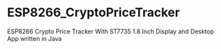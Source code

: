 # ESP8266_CryptoPriceTracker
ESP8266 Crypto Price Tracker With ST7735 1.8 Inch Display and Desktop App written in Java

